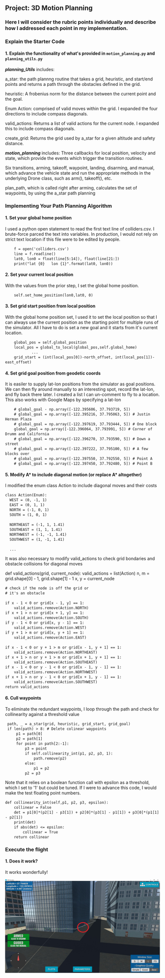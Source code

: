 ## Project: 3D Motion Planning

### Here I will consider the rubric points individually and describe how I addressed each point in my implementation.  

### Explain the Starter Code

#### 1. Explain the functionality of what's provided in `motion_planning.py` and `planning_utils.py`
***planning_Utils*** includes: 

 a_star: the path plannng routine that takes a grid, heuristic, and start/end points and returns a path through the obstacles defined in the grid.
  
 heuristic: A frobenius norm for the distance between the current point and the goal.
  
 Enum Action: comprised of valid moves within the grid.  I expanded the four directions to include compass diagonals.
  
 valid_actions: Returns a list of valid actions for the current node.  I expanded this to include compass diagonals.
  
 create_grid: Returns the grid used by a_star for a given altitude and safety distance.
 
***motion_planning*** includes:
 Three callbacks for local position, velocity and state, which provide the events which trigger the transition routines.
 
 Six transitions, arming, takeoff, waypoint, landing, disarming, and manual, which advance the vehicle state and run the appropriate methods in the underlying Drone class, such as arm(), takeoff(), etc.
 
 plan_path, which is called right after arming, calculates the set of waypoints, by using the a_star path planning
 
 

### Implementing Your Path Planning Algorithm

#### 1. Set your global home position
I used a python open statement to read the first text line of colliders.csv.  I brute-force parced the text into variables. In production, I would not rely on strict text location if this file were to be edited by people.  

        f = open('colliders.csv')
        line = f.readline()
        lat0, lon0 = float(line[5:14]), float(line[21:])
        print("lat {0}   lon {1}".format(lat0, lon0))

#### 2. Set your current local position
With the values from the prior step, I set the global home position.

        self.set_home_position(lon0,lat0, 0)

        
#### 3. Set grid start position from local position
With the global home position set, I used it to set the local position so that I can always use the current position as the starting point for multiple runs of the simulator.  All I have to do is set a new goal and it starts from it's current location.

        global_pos = self.global_position
        local_pos = global_to_local(global_pos,self.global_home) 
                ...
        grid_start = (int(local_pos[0])-north_offset, int(local_pos[1])-east_offset)

#### 4. Set grid goal position from geodetic coords
It is easiler to supply lat-lon positions from the simulator as goal positions.  We can then fly around manually to an interesting spot, record the lat-lon, and fly back there later. I created a list I can un-comment to fly to a location.  This also works with Google Maps by specifying a lat-lon

        # global_goal - np.array([-122.395606, 37.793719, 5])
        # global_goal = np.array([-122.395216, 37.795063, 5]) # Justin Herman Plaza
        # global_goal = np.array([-122.397619, 37.793444, 5]) # One block
        global_goal = np.array([-122.396064, 37.793991, 5]) # Corner of Drumm and California
        # global_goal = np.array([-122.396270, 37.793590, 5]) # Down a street
        # global_goal = np.array([-122.397222, 37.795100, 5]) # A few blocks over
        # global_goal = np.array([-122.397550, 37.792550, 5]) # Point A
        # global_goal = np.array([-122.397450, 37.792480, 5]) # Point B

#### 5. Modify A* to include diagonal motion (or replace A* altogether)
I modified the enum class Action to include diagonal moves and their costs
  
    class Action(Enum):
      WEST = (0, -1, 1)
      EAST = (0, 1, 1)
      NORTH = (-1, 0, 1)
      SOUTH = (1, 0, 1)
      
      NORTHEAST = (-1, 1, 1.41)
      SOUTHEAST = (1, 1, 1.41)
      NORTHWEST = (-1, -1, 1.41)
      SOUTHWEST = (1, -1, 1.41)
    
      ... 

It was also necessary to modify valid_actions to check grid bondaries and obstacle collisions for diagonal moves

 def valid_actions(grid, current_node):
    valid_actions = list(Action)
    n, m = grid.shape[0] - 1, grid.shape[1] - 1
    x, y = current_node

    # check if the node is off the grid or
    # it's an obstacle

    if x - 1 < 0 or grid[x - 1, y] == 1:
        valid_actions.remove(Action.NORTH)
    if x + 1 > n or grid[x + 1, y] == 1:
        valid_actions.remove(Action.SOUTH)
    if y - 1 < 0 or grid[x, y - 1] == 1:
        valid_actions.remove(Action.WEST)
    if y + 1 > m or grid[x, y + 1] == 1:
        valid_actions.remove(Action.EAST)

    if x - 1 < 0 or y + 1 > m or grid[x - 1, y + 1] == 1:
        valid_actions.remove(Action.NORTHEAST)
    if x + 1 > n or y + 1 > m or grid[x + 1, y + 1] == 1:
        valid_actions.remove(Action.SOUTHEAST)
    if x - 1 < 0 or y - 1 < 0 or grid[x - 1, y - 1] == 1:
        valid_actions.remove(Action.NORTHWEST)
    if x + 1 > n or y - 1 < 0 or grid[x + 1, y - 1] == 1:
        valid_actions.remove(Action.SOUTHWEST)
    return valid_actions

#### 6. Cull waypoints 
To eliminate the redundant waypoints, I loop through the path and check for collinearity against a threshold value 

     path, _ = a_star(grid, heuristic, grid_start, grid_goal)
     if len(path) > 8: # Delete colinear waypoints
         p1 = path[0]
         p2 = path[1]
         for point in path[2:-1]:
             p3 = point
             if self.collinearity_int(p1, p2, p3, 1):
                 path.remove(p2)
             else:
                 p1 = p2
             p2 = p3

Note that it relies on a boolean function call with epsilon as a threshold, which I set to '1' but could be tuned. If I were to advance this code, I would make the test floating point numbers.

    def collinearity_int(self,p1, p2, p3, epsilon): 
        collinear = False
        det = p1[0]*(p2[1] - p3[1]) + p2[0]*(p3[1] - p1[1]) + p3[0]*(p1[1] - p2[1])
        print(det)
        if abs(det) <= epsilon:
            collinear = True
        return collinear

### Execute the flight
#### 1. Does it work?
It works wonderfully!

![Quad Image](./FCND%20Simulator%20Drone%20Flying.jpg)


